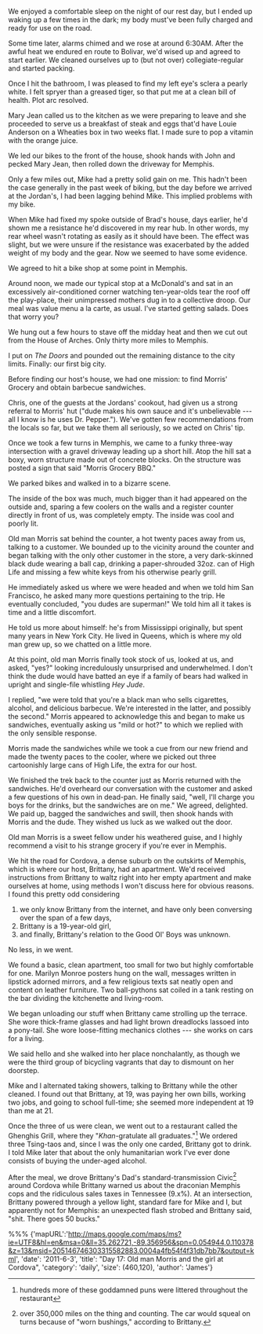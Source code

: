     
We enjoyed a comfortable sleep on the night of our rest day, but I ended up
waking up a few times in the dark; my body must've been fully charged and ready
for use on the road.

Some time later, alarms chimed and we rose at around 6:30AM. After the awful
heat we endured en route to Bolivar, we'd wised up and agreed to start earlier.
We cleaned ourselves up to (but not over) collegiate-regular and started
packing. 

Once I hit the bathroom, I was pleased to find my left eye's sclera a pearly
white. I felt spryer than a greased tiger, so that put me at a clean bill of
health. Plot arc resolved.

Mary Jean called us to the kitchen as we were preparing to leave and she
proceeded to serve us a breakfast of steak and eggs that'd have Louie Anderson
on a Wheaties box in two weeks flat. I made sure to pop a vitamin with the
orange juice.

We led our bikes to the front of the house, shook hands with John and pecked
Mary Jean, then rolled down the driveway for Memphis.

Only a few miles out, Mike had a pretty solid gain on me. This hadn't been the
case generally in the past week of biking, but the day before we arrived at the
Jordan's, I had been lagging behind Mike. This implied problems with my bike.

When Mike had fixed my spoke outside of Brad's house, days earlier, he'd shown
me a resistance he'd discovered in my rear hub. In other words, my rear wheel
wasn't rotating as easily as it should have been. The effect was slight, but we
were unsure if the resistance was exacerbated by the added weight of my body and
the gear. Now we seemed to have some evidence.

We agreed to hit a bike shop at some point in Memphis. 

Around noon, we made our typical stop at a McDonald's and sat in an excessively
air-conditioned corner watching ten-year-olds tear the roof off the play-place,
their unimpressed mothers dug in to a collective droop. Our meal was value
menu a la carte, as usual. I've started getting salads. Does that worry you?

We hung out a few hours to stave off the midday heat and then we cut out from
the House of Arches. Only thirty more miles to Memphis.

I put on *The Doors* and pounded out the remaining distance to the city limits.
Finally: our first big city.

Before finding our host's house, we had one mission: to find Morris' Grocery and
obtain barbecue sandwiches.

Chris, one of the guests at the Jordans' cookout, had given us a strong referral
to Morris' hut ("dude makes his own sauce and it's unbelievable --- all I know
is he uses Dr. Pepper."). We've gotten few recommendations from the locals so
far, but we take them all seriously, so we acted on Chris' tip.

Once we took a few turns in Memphis, we came to a funky three-way intersection
with a gravel driveway leading up a short hill. Atop the hill sat a boxy,
worn structure made out of concrete blocks. On the structure was posted a sign
that said "Morris Grocery BBQ."

We parked bikes and walked in to a bizarre scene.

The inside of the box was much, much bigger than it had appeared on the outside
and, sparing a few coolers on the walls and a register counter directly in front
of us, was completely empty. The inside was cool and poorly lit.

Old man Morris sat behind the counter, a hot twenty paces away from us, talking
to a customer. We bounded up to the vicinity around the counter and began
talking with the only other customer in the store, a very dark-skinned black
dude wearing a ball cap, drinking a paper-shrouded 32oz. can of High Life and
missing a few white keys from his otherwise pearly grill.

He immediately asked us where we were headed and when we told him San Francisco,
he asked many more questions pertaining to the trip. He eventually concluded,
"you dudes are superman!" We told him all it takes is time and a little
discomfort. 

He told us more about himself: he's from Mississippi originally, but spent many
years in New York City. He lived in Queens, which is where my old man grew up,
so we chatted on a little more.

At this point, old man Morris finally took stock of us, looked at us, and asked,
"yes?" looking incredulously unsurprised and underwhelmed. I don't think the
dude would have batted an eye if a family of bears had walked in upright and
single-file whistling *Hey Jude*. 

I replied, "we were told that you're a black man who sells cigarettes, alcohol,
and delicious barbecue. We're interested in the latter, and possibly the
second." Morris appeared to acknowledge this and began to make us sandwiches,
eventually asking us "mild or hot?" to which we replied with the only sensible
response.

Morris made the sandwiches while we took a cue from our new friend and made the
twenty paces to the cooler, where we picked out three cartoonishly large cans of
High Life, the extra for our host.

We finished the trek back to the counter just as Morris returned with the
sandwiches. He'd overheard our conversation with the customer and asked a few
questions of his own in dead-pan. He finally said, "well, I'll charge you boys
for the drinks, but the sandwiches are on me." We agreed, delighted. We paid up,
bagged the sandwiches and swill, then shook hands with Morris and the dude. They
wished us luck as we walked out the door.

Old man Morris is a sweet fellow under his weathered guise, and I highly recommend
a visit to his strange grocery if you're ever in Memphis.

We hit the road for Cordova, a dense suburb on the outskirts of Memphis, which
is where our host, Brittany, had an apartment. We'd received instructions from
Brittany to waltz right into her empty apartment and make ourselves at home,
using methods I won't discuss here for obvious reasons. I found this pretty odd
considering

<ol>
	<li>we only know Brittany from the internet, and have only been conversing
	over the span of a few days,</li>
	<li>Brittany is a 19-year-old girl,</li>
	<li>and finally, Brittany's relation to the Good Ol' Boys was unknown.</li>
</ol>

No less, in we went.

We found a basic, clean apartment, too small for two but highly comfortable
for one. Marilyn Monroe posters hung on the wall, messages written in lipstick
adorned mirrors, and a few religious texts sat neatly open and content on
leather furniture. Two ball-pythons sat coiled in a tank resting on the bar
dividing the kitchenette and living-room. 

We began unloading our stuff when Brittany came strolling up the terrace. She
wore thick-frame glasses and had light brown dreadlocks lassoed into a
pony-tail. She wore loose-fitting mechanics clothes --- she works on cars for a
living.

We said hello and she walked into her place nonchalantly, as though we were the
third group of bicycling vagrants that day to dismount on her doorstep. 

Mike and I alternated taking showers, talking to Brittany while the other
cleaned. I found out that Brittany, at 19, was paying her own bills, working two
jobs, and going to school full-time; she seemed more independent at 19 than me
at 21.

Once the three of us were clean, we went out to a restaurant called the Ghenghis
Grill, where they "*Khan*-gratulate all graduates."[^1] We ordered three
Tsing-taos and, since I was the only one carded, Brittany got to drink. I told
Mike later that about the only humanitarian work I've ever done consists of
buying the under-aged alcohol.

After the meal, we drove Brittany's Dad's standard-transmission Civic[^2] around
Cordova while Brittany warned us about the draconian Memphis cops and the
ridiculous sales taxes in Tennessee (9.x%). At an intersection, Brittany powered
through a yellow light, standard fare for Mike and I, but apparently not for
Memphis: an unexpected flash strobed and Brittany said, "shit. There goes 50
bucks."

[^1]: hundreds more of these goddamned puns were littered throughout the
restaurant

[^2]: over 350,000 miles on the thing and counting. The car would squeal on
turns because of "worn bushings," according
to Brittany.


%%%
{'mapURL':'http://maps.google.com/maps/ms?ie=UTF8&hl=en&msa=0&ll=35.262721,-89.356956&spn=0.054944,0.110378&z=13&msid=205146746303315582883.0004a4fb54f4f31db7bb7&output=kml',
 'date': '2011-6-3',
 'title': "Day 17: Old man Morris and the girl at Cordova",
 'category': 'daily',
 'size': (460,120),
 'author': 'James'}                                  
